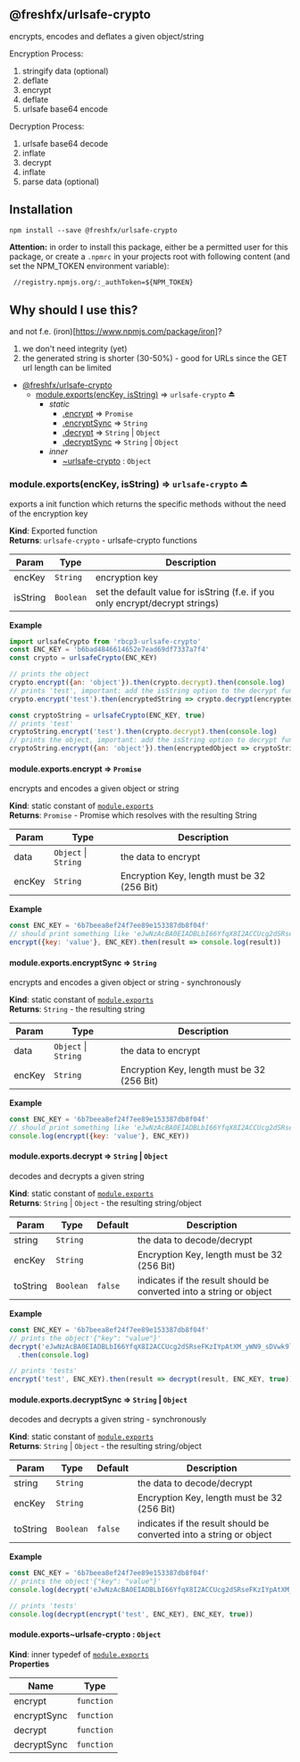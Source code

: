 <a name="module_@freshfx/urlsafe-crypto"></a>

## @freshfx/urlsafe-crypto
encrypts, encodes and deflates a given object/string

Encryption Process:
 1. stringify data (optional)
 2. deflate
 3. encrypt
 4. deflate
 5. urlsafe base64 encode

Decryption Process:
 1. urlsafe base64 decode
 2. inflate
 3. decrypt
 4. inflate
 5. parse data (optional)

## Installation
`npm install --save @freshfx/urlsafe-crypto`

**Attention:** in order to install this package, either be a permitted user for this package, or create
a `.npmrc` in your projects root with following content (and set the NPM_TOKEN environment variable):
```txt
 //registry.npmjs.org/:_authToken=${NPM_TOKEN}
```

## Why should I use this?
and not f.e. (iron)[https://www.npmjs.com/package/iron]?
1. we don't need integrity (yet)
2. the generated string is shorter (30-50%) - good for URLs since the GET url length can be limited


* [@freshfx/urlsafe-crypto](#module_@freshfx/urlsafe-crypto)
    * [module.exports(encKey, isString)](#exp_module_@freshfx/urlsafe-crypto--module.exports) ⇒ <code>urlsafe-crypto</code> ⏏
        * _static_
            * [.encrypt](#module_@freshfx/urlsafe-crypto--module.exports.encrypt) ⇒ <code>Promise</code>
            * [.encryptSync](#module_@freshfx/urlsafe-crypto--module.exports.encryptSync) ⇒ <code>String</code>
            * [.decrypt](#module_@freshfx/urlsafe-crypto--module.exports.decrypt) ⇒ <code>String</code> \| <code>Object</code>
            * [.decryptSync](#module_@freshfx/urlsafe-crypto--module.exports.decryptSync) ⇒ <code>String</code> \| <code>Object</code>
        * _inner_
            * [~urlsafe-crypto](#module_@freshfx/urlsafe-crypto--module.exports..urlsafe-crypto) : <code>Object</code>

<a name="exp_module_@freshfx/urlsafe-crypto--module.exports"></a>

### module.exports(encKey, isString) ⇒ <code>urlsafe-crypto</code> ⏏
exports a init function which returns the specific methods
without the need of the encryption key

**Kind**: Exported function  
**Returns**: <code>urlsafe-crypto</code> - urlsafe-crypto functions  

| Param | Type | Description |
| --- | --- | --- |
| encKey | <code>String</code> | encryption key |
| isString | <code>Boolean</code> | set the default value for isString (f.e. if you only encrypt/decrypt strings) |

**Example**  
```js
import urlsafeCrypto from 'rbcp3-urlsafe-crypto'
const ENC_KEY = 'b6bad4846614652e7ead69df7337a7f4'
const crypto = urlsafeCrypto(ENC_KEY)

// prints the object
crypto.encrypt({an: 'object'}).then(crypto.decrypt).then(console.log)
// prints 'test', important: add the isString option to the decrypt function
crypto.encrypt('test').then(encryptedString => crypto.decrypt(encryptedString, true)).then(console.log)

const cryptoString = urlsafeCrypto(ENC_KEY, true)
// prints 'test'
cryptoString.encrypt('test').then(crypto.decrypt).then(console.log)
// prints the object, important: add the isString option to decrypt function
cryptoString.encrypt({an: 'object'}).then(encryptedObject => cryptoString.decrypt(encryptedObject, false)).then(console.log)
```
<a name="module_@freshfx/urlsafe-crypto--module.exports.encrypt"></a>

#### module.exports.encrypt ⇒ <code>Promise</code>
encrypts and encodes a given object or string

**Kind**: static constant of [<code>module.exports</code>](#exp_module_@freshfx/urlsafe-crypto--module.exports)  
**Returns**: <code>Promise</code> - Promise which resolves with the resulting String  

| Param | Type | Description |
| --- | --- | --- |
| data | <code>Object</code> \| <code>String</code> | the data to encrypt |
| encKey | <code>String</code> | Encryption Key, length must be 32 (256 Bit) |

**Example**  
```js
const ENC_KEY = '6b7beea8ef24f7ee89e153387db8f04f'
// should print something like 'eJwNzAcBA0EIADBLbI66YfqX8I2ACCUcg2dSRseFKzIYpAtXM_yWN9_sDVwk9lxORTkS6op3FHdJdOmqnTI1rbrJP-FnD-wDMqcaoQ'
encrypt({key: 'value'}, ENC_KEY).then(result => console.log(result))
```
<a name="module_@freshfx/urlsafe-crypto--module.exports.encryptSync"></a>

#### module.exports.encryptSync ⇒ <code>String</code>
encrypts and encodes a given object or string - synchronously

**Kind**: static constant of [<code>module.exports</code>](#exp_module_@freshfx/urlsafe-crypto--module.exports)  
**Returns**: <code>String</code> - the resulting string  

| Param | Type | Description |
| --- | --- | --- |
| data | <code>Object</code> \| <code>String</code> | the data to encrypt |
| encKey | <code>String</code> | Encryption Key, length must be 32 (256 Bit) |

**Example**  
```js
const ENC_KEY = '6b7beea8ef24f7ee89e153387db8f04f'
// should print something like 'eJwNzAcBA0EIADBLbI66YfqX8I2ACCUcg2dSRseFKzIYpAtXM_yWN9_sDVwk9lxORTkS6op3FHdJdOmqnTI1rbrJP-FnD-wDMqcaoQ'
console.log(encrypt({key: 'value'}, ENC_KEY))
```
<a name="module_@freshfx/urlsafe-crypto--module.exports.decrypt"></a>

#### module.exports.decrypt ⇒ <code>String</code> \| <code>Object</code>
decodes and decrypts a given string

**Kind**: static constant of [<code>module.exports</code>](#exp_module_@freshfx/urlsafe-crypto--module.exports)  
**Returns**: <code>String</code> \| <code>Object</code> - the resulting string/object  

| Param | Type | Default | Description |
| --- | --- | --- | --- |
| string | <code>String</code> |  | the data to decode/decrypt |
| encKey | <code>String</code> |  | Encryption Key, length must be 32 (256 Bit) |
| toString | <code>Boolean</code> | <code>false</code> | indicates if the result should be converted into a string or object |

**Example**  
```js
const ENC_KEY = '6b7beea8ef24f7ee89e153387db8f04f'
// prints the object'{"key": "value"}'
decrypt('eJwNzAcBA0EIADBLbI66YfqX8I2ACCUcg2dSRseFKzIYpAtXM_yWN9_sDVwk9lxORTkS6op3FHdJdOmqnTI1rbrJP-FnD-wDMqcaoQ', ENC_KEY)
  .then(console.log)

// prints 'tests'
encrypt('test', ENC_KEY).then(result => decrypt(result, ENC_KEY, true)).then(console.log)
```
<a name="module_@freshfx/urlsafe-crypto--module.exports.decryptSync"></a>

#### module.exports.decryptSync ⇒ <code>String</code> \| <code>Object</code>
decodes and decrypts a given string - synchronously

**Kind**: static constant of [<code>module.exports</code>](#exp_module_@freshfx/urlsafe-crypto--module.exports)  
**Returns**: <code>String</code> \| <code>Object</code> - the resulting string/object  

| Param | Type | Default | Description |
| --- | --- | --- | --- |
| string | <code>String</code> |  | the data to decode/decrypt |
| encKey | <code>String</code> |  | Encryption Key, length must be 32 (256 Bit) |
| toString | <code>Boolean</code> | <code>false</code> | indicates if the result should be converted into a string or object |

**Example**  
```js
const ENC_KEY = '6b7beea8ef24f7ee89e153387db8f04f'
// prints the object'{"key": "value"}'
console.log(decrypt('eJwNzAcBA0EIADBLbI66YfqX8I2ACCUcg2dSRseFKzIYpAtXM_yWN9_sDVwk9lxORTkS6op3FHdJdOmqnTI1rbrJP-FnD-wDMqcaoQ', ENC_KEY))

// prints 'tests'
console.log(decrypt(encrypt('test', ENC_KEY), ENC_KEY, true))
```
<a name="module_@freshfx/urlsafe-crypto--module.exports..urlsafe-crypto"></a>

#### module.exports~urlsafe-crypto : <code>Object</code>
**Kind**: inner typedef of [<code>module.exports</code>](#exp_module_@freshfx/urlsafe-crypto--module.exports)  
**Properties**

| Name | Type |
| --- | --- |
| encrypt | <code>function</code> | 
| encryptSync | <code>function</code> | 
| decrypt | <code>function</code> | 
| decryptSync | <code>function</code> | 

